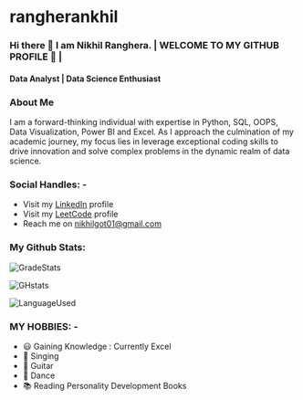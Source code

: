 # rangherankhil
### Hi there 👋 I am Nikhil Ranghera.    | WELCOME TO MY GITHUB PROFILE 💐 |
#### Data Analyst | Data Science Enthusiast

### About Me
I am a forward-thinking individual with expertise in Python, SQL, OOPS, Data Visualization, Power BI and Excel.  As  I  approach the culmination  of 
my academic journey, my focus lies in leverage exceptional coding skills to drive innovation and solve complex problems in the dynamic realm of 
data science.

### Social Handles: -
- Visit my [LinkedIn](www.linkedin.com/in/rangheranikhil) profile
- Visit my [LeetCode](https://leetcode.com/rangheranikhil) profile
- Reach me on [nikhilgot01@gmail.com](nikhilgot01@gmail.com)

### My Github Stats:
![GradeStats](https://github-readme-stats.vercel.app/api?username=rangheranikhil)

![GHstats](https://github-readme-streak-stats.herokuapp.com/?user=rangheranikhil)

![LanguageUsed](https://github-readme-stats.vercel.app/api/top-langs/?username=rangheranikhil)

### MY HOBBIES: -
- 😃 Gaining Knowledge : Currently Excel
- 🎵 Singing
- 🎸 Guitar
- 🕺 Dance
- 📚 Reading Personality Development Books
